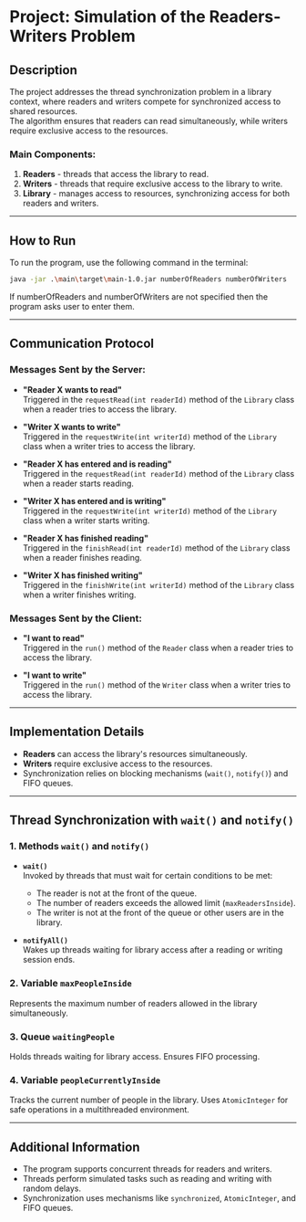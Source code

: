 
# Project: Simulation of the Readers-Writers Problem

## Description
The project addresses the thread synchronization problem in a library context, where readers and writers compete for synchronized access to shared resources.  
The algorithm ensures that readers can read simultaneously, while writers require exclusive access to the resources.

### Main Components:
1. **Readers** - threads that access the library to read.
2. **Writers** - threads that require exclusive access to the library to write.
3. **Library** - manages access to resources, synchronizing access for both readers and writers.

---

## How to Run
To run the program, use the following command in the terminal:
```bash
java -jar .\main\target\main-1.0.jar numberOfReaders numberOfWriters
```
If numberOfReaders and numberOfWriters are not specified then the program asks user to enter them.

---

## Communication Protocol

### Messages Sent by the Server:
- **"Reader X wants to read"**  
  Triggered in the `requestRead(int readerId)` method of the `Library` class when a reader tries to access the library.

- **"Writer X wants to write"**  
  Triggered in the `requestWrite(int writerId)` method of the `Library` class when a writer tries to access the library.

- **"Reader X has entered and is reading"**  
  Triggered in the `requestRead(int readerId)` method of the `Library` class when a reader starts reading.

- **"Writer X has entered and is writing"**  
  Triggered in the `requestWrite(int writerId)` method of the `Library` class when a writer starts writing.

- **"Reader X has finished reading"**  
  Triggered in the `finishRead(int readerId)` method of the `Library` class when a reader finishes reading.

- **"Writer X has finished writing"**  
  Triggered in the `finishWrite(int writerId)` method of the `Library` class when a writer finishes writing.

### Messages Sent by the Client:
- **"I want to read"**  
  Triggered in the `run()` method of the `Reader` class when a reader tries to access the library.

- **"I want to write"**  
  Triggered in the `run()` method of the `Writer` class when a writer tries to access the library.

---

## Implementation Details
- **Readers** can access the library's resources simultaneously.
- **Writers** require exclusive access to the resources.
- Synchronization relies on blocking mechanisms (`wait()`, `notify()`) and FIFO queues.

---

## Thread Synchronization with `wait()` and `notify()`

### 1. Methods `wait()` and `notify()`
- **`wait()`**  
  Invoked by threads that must wait for certain conditions to be met:
   - The reader is not at the front of the queue.
   - The number of readers exceeds the allowed limit (`maxReadersInside`).
   - The writer is not at the front of the queue or other users are in the library.

- **`notifyAll()`**  
  Wakes up threads waiting for library access after a reading or writing session ends.

### 2. Variable `maxPeopleInside`
Represents the maximum number of readers allowed in the library simultaneously.

### 3. Queue `waitingPeople`
Holds threads waiting for library access. Ensures FIFO processing.

### 4. Variable `peopleCurrentlyInside`
Tracks the current number of people in the library. Uses `AtomicInteger` for safe operations in a multithreaded environment.

---

## Additional Information
- The program supports concurrent threads for readers and writers.
- Threads perform simulated tasks such as reading and writing with random delays.
- Synchronization uses mechanisms like `synchronized`, `AtomicInteger`, and FIFO queues.  
